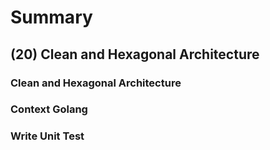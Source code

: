 # Summary

## (20) Clean and Hexagonal Architecture

### Clean and Hexagonal Architecture

### Context Golang

### Write Unit Test